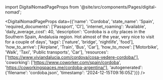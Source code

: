 
import DigitalNomadPageProps from '@site/src/components/Pages/digital-nomad';

<DigitalNomadPageProps
    data={{'name': 'Cordoba', 'state_name': 'Spain', 'required_documents': ['Passport', 'CI'], 'internet_roaming': 'Available', 'daily_average_cost': 40, 'description': 'Cordoba is a city places in the Southern Spain, Andalusia region. Hot almost of the year, very nice to visit for a couple of days', 'tags': ['nature', 'bridge', 'nightlife', 'food'], 'how_to_arrive': ['Airplane', 'Train', 'Bus', 'Car'], 'how_to_move': ['Motorbike', 'Walk', 'Taxi', 'Public transports', 'Car'], 'resources': ['https://www.viviandalucia.com/cordova/cosa-vedere-cordoba/'], 'coworking': ['https://www.coworker.com/spain/cordoba', 'https://coworkingspaces.me/cordoba-argentina/'], 'autogenerated': {'filename': 'cordoba.json', 'timestamp': '2024-12-15T09:16:05Z'}}}
/>
